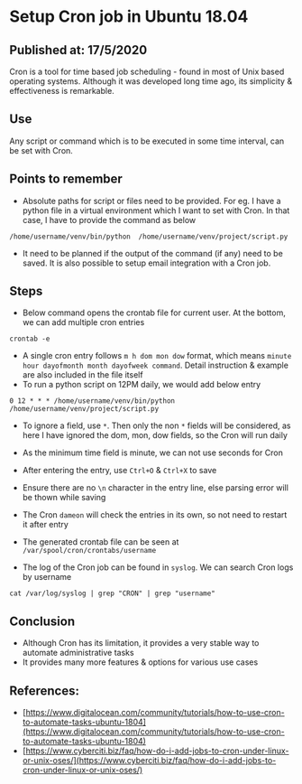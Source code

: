 # Setup Cron job in Ubuntu 18.04
Published at: 17/5/2020
---
Cron is a tool for time based job scheduling - found in most of Unix based operating systems. Although it was developed long time ago, its simplicity & effectiveness is remarkable.

## Use
Any script or command which is to be executed in some time interval, can be set with Cron.

## Points to remember
- Absolute paths for script or files need to be provided. For eg. I have a python file in a virtual environment which I want to set with Cron. In that case, I have to provide the command as below

```
/home/username/venv/bin/python  /home/username/venv/project/script.py
```
- It need to be planned if the output of the command (if any) need to be saved. It is also possible to setup email integration with a Cron job. 

## Steps
- Below command opens the crontab file for current user. At the bottom, we can add multiple cron entries
```
crontab -e
```
- A single cron entry follows `m h dom mon dow` format, which means `minute hour dayofmonth month dayofweek command`. Detail instruction & example are also included in the file itself
- To run a python script on 12PM daily, we would add below entry
```
0 12 * * * /home/username/venv/bin/python  /home/username/venv/project/script.py
```
- To ignore a field, use `*`. Then only the non `*` fields will be considered, as here I have ignored the dom, mon, dow fields, so the Cron will run daily
- As the minimum time field is minute, we can not use seconds for Cron
- After entering the entry, use `Ctrl+O` & `Ctrl+X` to save 
- Ensure there are no `\n` character in the entry line, else parsing error will be thown while saving

- The Cron `dameon` will check the entries in its own, so not need to restart it after entry
- The generated crontab file can be seen at `/var/spool/cron/crontabs/username`
- The log of the Cron job can be found in `syslog`. We can search Cron logs by username
```
cat /var/log/syslog | grep "CRON" | grep "username"
``` 

## Conclusion
- Although Cron has its limitation, it provides a very stable way to automate administrative tasks
- It provides many more features & options for various use cases

## References:
- [https://www.digitalocean.com/community/tutorials/how-to-use-cron-to-automate-tasks-ubuntu-1804](https://www.digitalocean.com/community/tutorials/how-to-use-cron-to-automate-tasks-ubuntu-1804)
- [https://www.cyberciti.biz/faq/how-do-i-add-jobs-to-cron-under-linux-or-unix-oses/](https://www.cyberciti.biz/faq/how-do-i-add-jobs-to-cron-under-linux-or-unix-oses/)

